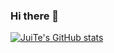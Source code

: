 ### Hi there 👋

[![JuiTe's GitHub stats](https://github-readme-stats.vercel.app/api?username=huangjuite&theme=dark&show_icons=true)](https://github.com/anuraghazra/github-readme-stats)
<!-- 
[![Top Langs](https://github-readme-stats.vercel.app/api/top-langs/?username=huangjuite&layout=compact&theme=dark)](https://github.com/anuraghazra/github-readme-stats)
 -->
